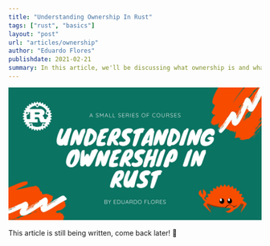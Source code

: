 ```yaml
---
title: "Understanding Ownership In Rust"
tags: ["rust", "basics"]
layout: "post"
url: "articles/ownership"
author: "Eduardo Flores"
publishdate: 2021-02-21
summary: In this article, we'll be discussing what ownership is and what it means for Rust
---
```


![Header](header.png)

This article is still being written, come back later! 🙂
